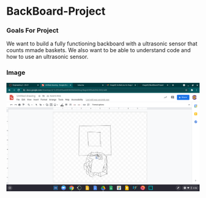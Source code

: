 # BackBoard-Project

### Goals For Project
We want to build a fully functioning backboard with a ultrasonic sensor that counts mmade baskets. We also want to be able to understand code and how to use an ultrasonic sensor.

### Image

<img src="Backboard Screenshot">
